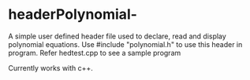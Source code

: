 # headerPolynomial-

  A simple user defined header file used to declare, read and display polynomial equations.
  Use #include "polynomial.h" to use this header in program. 
  Refer hedtest.cpp to see a sample program  
  
  Currently works with c++.  
